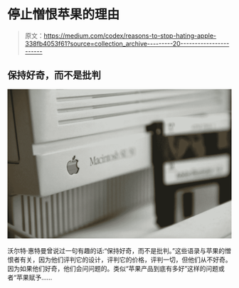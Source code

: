 # 停止憎恨苹果的理由

> 原文：<https://medium.com/codex/reasons-to-stop-hating-apple-338fb4053f61?source=collection_archive---------20----------------------->

## 保持好奇，而不是批判

![](img/ca4d29fc9294cfc1cc5e0ee866f58a36.png)

沃尔特·惠特曼曾说过一句有趣的话:“保持好奇，而不是批判。”这些语录与苹果的憎恨者有关，因为他们评判它的设计，评判它的价格，评判一切，但他们从不好奇。因为如果他们好奇，他们会问问题的。类似“苹果产品到底有多好”这样的问题或者“苹果赋予……